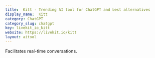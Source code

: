 ```yaml
---
title:  Kitt - Trending AI tool for ChatGPT and best alternatives
display_name:  Kitt
category: ChatGPT
category_slug: chatgpt
key: livekit_io_kitt
website: https://livekit.io/kitt
layout: aitool
---
```


Facilitates real-time conversations.

